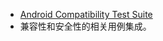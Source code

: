 - [Android Compatibility Test Suite](https://source.android.google.cn/docs/compatibility/cts)
- 兼容性和安全性的相关用例集成。